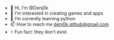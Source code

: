- 👋 Hi, I’m @Denj0k
- 👀 I'm interested in creating games and apps
- 🌱 I’m currently learning python
- 📫 How to reach me denj0k.github@gmail.com
- ⚡ Fun fact: they don't exist

<!---
Denj0k/Denj0k is a ✨ special ✨ repository because its `README.md` (this file) appears on my GitHub profile.
--->
